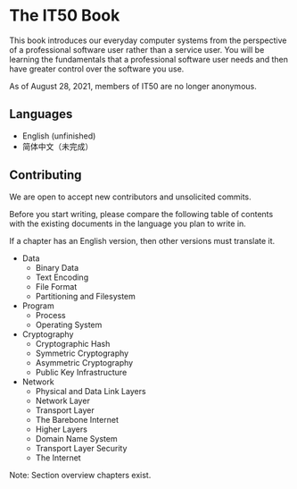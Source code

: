 # The IT50 Book
This book introduces our everyday computer systems from the perspective of a professional software user rather than a service user. You will be learning the fundamentals that a professional software user needs and then have greater control over the software you use.

As of August 28, 2021, members of IT50 are no longer anonymous.

## Languages

- English (unfinished)
- 简体中文（未完成）

## Contributing

We are open to accept new contributors and unsolicited commits.

Before you start writing, please compare the following table of contents with the existing documents in the language you plan to write in.

If a chapter has an English version, then other versions must translate it.

- Data
  - Binary Data
  - Text Encoding
  - File Format
  - Partitioning and Filesystem
- Program
  - Process
  - Operating System
- Cryptography
  - Cryptographic Hash
  - Symmetric Cryptography
  - Asymmetric Cryptography
  - Public Key Infrastructure
- Network
  - Physical and Data Link Layers
  - Network Layer
  - Transport Layer
  - The Barebone Internet
  - Higher Layers
  - Domain Name System
  - Transport Layer Security
  - The Internet

Note: Section overview chapters exist.
